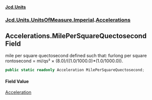 #### [Jcd.Units](index 'index')
### [Jcd.Units.UnitsOfMeasure.Imperial](Jcd.Units.UnitsOfMeasure.Imperial 'Jcd.Units.UnitsOfMeasure.Imperial').[Accelerations](Accelerations 'Jcd.Units.UnitsOfMeasure.Imperial.Accelerations')

## Accelerations.MilePerSquareQuectosecond Field

mile per square quectosecond defined such that: furlong per square rontosecond = mi/qs² ×
(8.0)/((1.0/1000.0)*(1.0/1000.0)).

```csharp
public static readonly Acceleration MilePerSquareQuectosecond;
```

#### Field Value
[Acceleration](Acceleration 'Jcd.Units.UnitTypes.Acceleration')